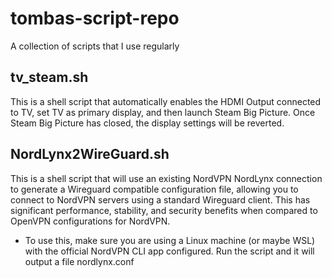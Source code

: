# tombas-script-repo
A collection of scripts that I use regularly

## tv_steam.sh
This is a shell script that automatically enables the HDMI Output connected to TV, set TV as primary display, and then launch Steam Big Picture. Once Steam Big Picture has closed, the display settings will be reverted.

## NordLynx2WireGuard.sh
This is a shell script that will use an existing NordVPN NordLynx connection to generate a Wireguard compatible configuration file, allowing you to connect to NordVPN servers using a standard Wireguard client. This has significant performance, stability, and security benefits when compared to OpenVPN configurations for NordVPN.
 - To use this, make sure you are using a Linux machine (or maybe WSL) with the official NordVPN CLI app configured. Run the script and it will output a file     nordlynx.conf
